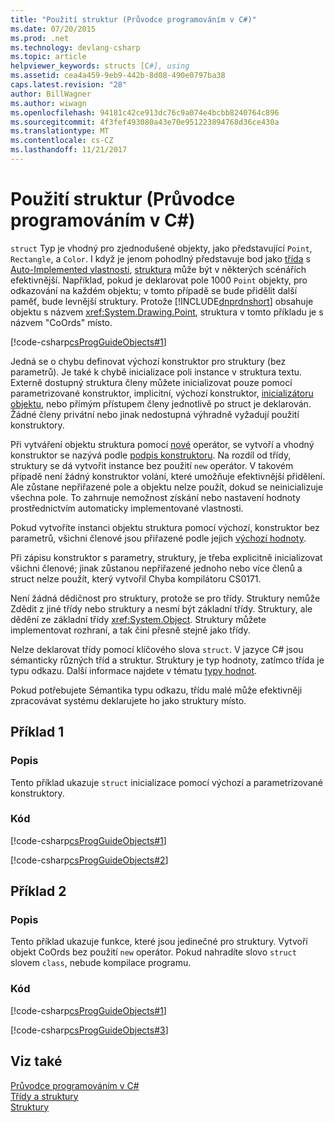 ```yaml
---
title: "Použití struktur (Průvodce programováním v C#)"
ms.date: 07/20/2015
ms.prod: .net
ms.technology: devlang-csharp
ms.topic: article
helpviewer_keywords: structs [C#], using
ms.assetid: cea4a459-9eb9-442b-8d08-490e0797ba38
caps.latest.revision: "28"
author: BillWagner
ms.author: wiwagn
ms.openlocfilehash: 94181c42ce913dc76c9a074e4bcbb8240764c896
ms.sourcegitcommit: 4f3fef493080a43e70e951223894768d36ce430a
ms.translationtype: MT
ms.contentlocale: cs-CZ
ms.lasthandoff: 11/21/2017
---
```

# <a name="using-structs-c-programming-guide"></a>Použití struktur (Průvodce programováním v C#)
`struct` Typ je vhodný pro zjednodušené objekty, jako představující `Point`, `Rectangle`, a `Color`. I když je jenom pohodlný představuje bod jako [třída](../../../csharp/language-reference/keywords/class.md) s [Auto-Implemented vlastnosti](../../../csharp/programming-guide/classes-and-structs/auto-implemented-properties.md), [struktura](../../../csharp/language-reference/keywords/struct.md) může být v některých scénářích efektivnější. Například, pokud je deklarovat pole 1000 `Point` objekty, pro odkazování na každém objektu; v tomto případě se bude přidělit další paměť, bude levnější struktury. Protože [!INCLUDE[dnprdnshort](~/includes/dnprdnshort-md.md)] obsahuje objektu s názvem <xref:System.Drawing.Point>, struktura v tomto příkladu je s názvem "CoOrds" místo.  
  
 [!code-csharp[csProgGuideObjects#1](../../../csharp/programming-guide/classes-and-structs/codesnippet/CSharp/using-structs_1.cs)]  
  
 Jedná se o chybu definovat výchozí konstruktor pro struktury (bez parametrů). Je také k chybě inicializace poli instance v struktura textu. Externě dostupný struktura členy můžete inicializovat pouze pomocí parametrizované konstruktor, implicitní, výchozí konstruktor, [inicializátoru objektu](../../../csharp/programming-guide/classes-and-structs/object-and-collection-initializers.md), nebo přímým přístupem členy jednotlivě po struct je deklarován. Žádné členy privátní nebo jinak nedostupná výhradně vyžadují použití konstruktory.
  
 Při vytváření objektu struktura pomocí [nové](../../../csharp/language-reference/keywords/new.md) operátor, se vytvoří a vhodný konstruktor se nazývá podle [podpis konstruktoru](../../../csharp/programming-guide/classes-and-structs/constructors.md#constructor-syntax). Na rozdíl od třídy, struktury se dá vytvořit instance bez použití `new` operátor. V takovém případě není žádný konstruktor volání, které umožňuje efektivnější přidělení. Ale zůstane nepřiřazené pole a objektu nelze použít, dokud se neinicializuje všechna pole. To zahrnuje nemožnost získání nebo nastavení hodnoty prostřednictvím automaticky implementované vlastnosti.
 
 Pokud vytvoříte instanci objektu struktura pomocí výchozí, konstruktor bez parametrů, všichni členové jsou přiřazené podle jejich [výchozí hodnoty](../../../csharp/programming-guide/statements-expressions-operators/default-value-expressions.md).
  
 Při zápisu konstruktor s parametry, struktury, je třeba explicitně inicializovat všichni členové; jinak zůstanou nepřiřazené jednoho nebo více členů a struct nelze použít, který vytvořil Chyba kompilátoru CS0171.  
  
 Není žádná dědičnost pro struktury, protože se pro třídy. Struktury nemůže Zdědit z jiné třídy nebo struktury a nesmí být základní třídy. Struktury, ale dědění ze základní třídy <xref:System.Object>. Struktury můžete implementovat rozhraní, a tak činí přesně stejně jako třídy.  
  
 Nelze deklarovat třídy pomocí klíčového slova `struct`. V jazyce C# jsou sémanticky různých tříd a struktur. Struktury je typ hodnoty, zatímco třída je typu odkazu. Další informace najdete v tématu [typy hodnot](../../../csharp/language-reference/keywords/value-types.md).  
  
 Pokud potřebujete Sémantika typu odkazu, třídu malé může efektivněji zpracovávat systému deklarujete ho jako struktury místo.  
  
## <a name="example-1"></a>Příklad 1  
  
### <a name="description"></a>Popis  
 Tento příklad ukazuje `struct` inicializace pomocí výchozí a parametrizované konstruktory.  
  
### <a name="code"></a>Kód  
 [!code-csharp[csProgGuideObjects#1](../../../csharp/programming-guide/classes-and-structs/codesnippet/CSharp/using-structs_1.cs)]  
  
 [!code-csharp[csProgGuideObjects#2](../../../csharp/programming-guide/classes-and-structs/codesnippet/CSharp/using-structs_2.cs)]  
  
## <a name="example-2"></a>Příklad 2  
  
### <a name="description"></a>Popis  
 Tento příklad ukazuje funkce, které jsou jedinečné pro struktury. Vytvoří objekt CoOrds bez použití `new` operátor. Pokud nahradíte slovo `struct` slovem `class`, nebude kompilace programu.  
  
### <a name="code"></a>Kód  
 [!code-csharp[csProgGuideObjects#1](../../../csharp/programming-guide/classes-and-structs/codesnippet/CSharp/using-structs_1.cs)]  
  
 [!code-csharp[csProgGuideObjects#3](../../../csharp/programming-guide/classes-and-structs/codesnippet/CSharp/using-structs_3.cs)]  
  
## <a name="see-also"></a>Viz také  
 [Průvodce programováním v C#](../../../csharp/programming-guide/index.md)  
 [Třídy a struktury](../../../csharp/programming-guide/classes-and-structs/index.md)  
 [Struktury](../../../csharp/programming-guide/classes-and-structs/structs.md)
